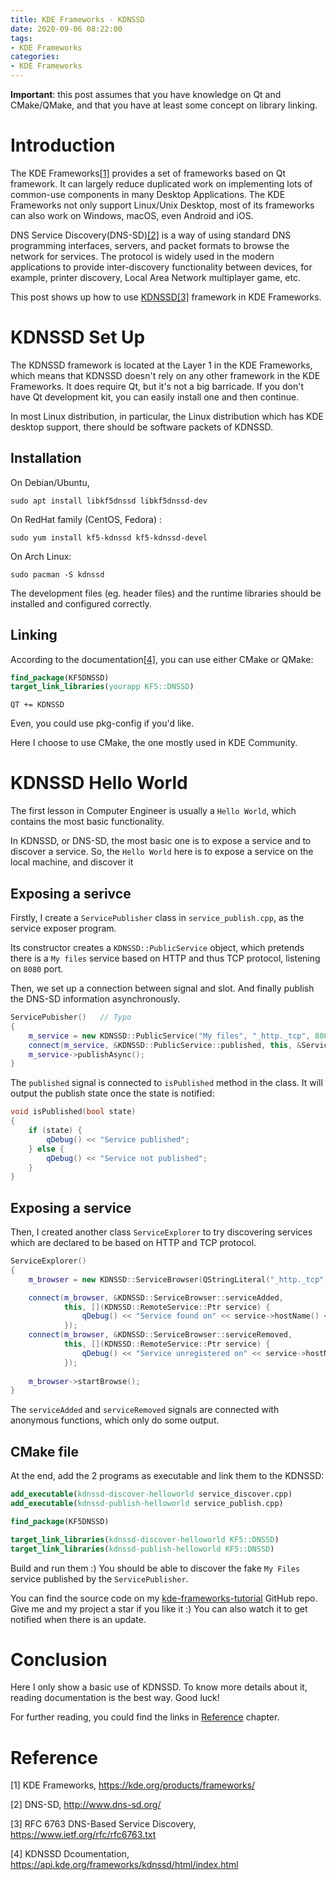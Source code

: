 ```yaml
---
title: KDE Frameworks - KDNSSD
date: 2020-09-06 08:22:00
tags:
- KDE Frameworks
categories:
- KDE Frameworks
---
```


**Important**: this post assumes that you have knowledge on Qt and CMake/QMake, and that you have at least some concept on library linking.

# Introduction

The KDE Frameworks[\[1\]](#Reference) provides a set of frameworks based on Qt framework. It can largely reduce duplicated work on implementing lots of common-use components in many Desktop Applications. The KDE Frameworks not only support Linux/Unix Desktop, most of its frameworks can also work on Windows, macOS, even Android and iOS. 

DNS Service Discovery(DNS-SD)[\[2\]](#Reference) is a way of using standard DNS programming interfaces, servers, and packet formats to browse the network for services. The protocol is widely used in the modern applications to provide inter-discovery functionality between devices, for example, printer discovery, Local Area Network multiplayer game, etc.

This post shows up how to use [KDNSSD](https://api.kde.org/frameworks/kdnssd/html/index.html)[\[3\]](#Reference) framework in KDE Frameworks.

# KDNSSD Set Up

The KDNSSD framework is located at the Layer 1 in the KDE Frameworks, which means that KDNSSD doesn't rely on any other framework in the KDE Frameworks. It does require Qt, but it's not a big barricade. If you don't have Qt development kit, you can easily install one and then continue.

In most Linux distribution, in particular, the Linux distribution which has KDE desktop support, there should be software packets of KDNSSD.

## Installation

On Debian/Ubuntu,

```
sudo apt install libkf5dnssd libkf5dnssd-dev
```

On RedHat family (CentOS, Fedora) :

```
sudo yum install kf5-kdnssd kf5-kdnssd-devel
```

On Arch Linux:

```
sudo pacman -S kdnssd
```

The development files (eg. header files) and the runtime libraries should be installed and configured correctly.

## Linking

According to the documentation[\[4\]](#Reference), you can use either CMake or QMake:

```cmake
find_package(KF5DNSSD)
target_link_libraries(yourapp KF5::DNSSD)
```

```qmake
QT += KDNSSD 
```

Even, you could use pkg-config if you'd like.

Here I choose to use CMake, the one mostly used in KDE Community.

# KDNSSD Hello World

The first lesson in Computer Engineer is usually a `Hello World`, which contains the most basic functionality.

In KDNSSD, or DNS-SD, the most basic one is to expose a service and to discover a service. So, the `Hello World` here is to expose a service on the local machine, and discover it 

## Exposing a serivce

Firstly, I create a `ServicePublisher` class in `service_publish.cpp`, as the service exposer program.

Its constructor creates a `KDNSSD::PublicService` object, which pretends there is a `My files` service based on HTTP and thus TCP protocol, listening on `8080` port.

Then, we set up a connection between signal and slot. And finally publish the DNS-SD information asynchronously.

```cpp
ServicePubisher()   // Typo
{
    m_service = new KDNSSD::PublicService("My files", "_http._tcp", 8080);
    connect(m_service, &KDNSSD::PublicService::published, this, &ServicePubisher::isPublished);
    m_service->publishAsync();
}
```

The `published` signal is connected to `isPublished` method in the class. It will output the publish state once the state is notified:

```cpp
void isPublished(bool state)
{
    if (state) {
        qDebug() << "Service published";
    } else {
        qDebug() << "Service not published";
    }
}
```

## Exposing a service

Then, I created another class `ServiceExplorer` to try discovering services which are declared to be based on HTTP and TCP protocol.

```cpp
ServiceExplorer()
{
    m_browser = new KDNSSD::ServiceBrowser(QStringLiteral("_http._tcp"));

    connect(m_browser, &KDNSSD::ServiceBrowser::serviceAdded,
            this, [](KDNSSD::RemoteService::Ptr service) {
                qDebug() << "Service found on" << service->hostName() << service->serviceName();
            });
    connect(m_browser, &KDNSSD::ServiceBrowser::serviceRemoved,
            this, [](KDNSSD::RemoteService::Ptr service) {
                qDebug() << "Service unregistered on" << service->hostName();
            });
    
    m_browser->startBrowse();
}
```

The `serviceAdded` and `serviceRemoved` signals are connected with anonymous functions, which only do some output.

## CMake file

At the end, add the 2 programs as executable and link them to the KDNSSD:

```cmake
add_executable(kdnssd-discover-helloworld service_discover.cpp)
add_executable(kdnssd-publish-helloworld service_publish.cpp)

find_package(KF5DNSSD)

target_link_libraries(kdnssd-discover-helloworld KF5::DNSSD)
target_link_libraries(kdnssd-publish-helloworld KF5::DNSSD)
```

Build and run them :) You should be able to discover the fake `My Files` service published by the `ServicePublisher`.

You can find the source code on my [kde-frameworks-tutorial](https://github.com/Inokinoki/kde-frameworks-tutorial/tree/master/KDNSSD) GitHub repo. Give me and my project a star if you like it :) You can also watch it to get notified when there is an update.

# Conclusion

Here I only show a basic use of KDNSSD. To know more details about it, reading documentation is the best way. Good luck!

For further reading, you could find the links in [Reference](#Reference) chapter.


# Reference

\[1\] KDE Frameworks, https://kde.org/products/frameworks/

\[2\] DNS-SD, http://www.dns-sd.org/

\[3\] RFC 6763 DNS-Based Service Discovery, https://www.ietf.org/rfc/rfc6763.txt

\[4\] KDNSSD Dcoumentation, https://api.kde.org/frameworks/kdnssd/html/index.html